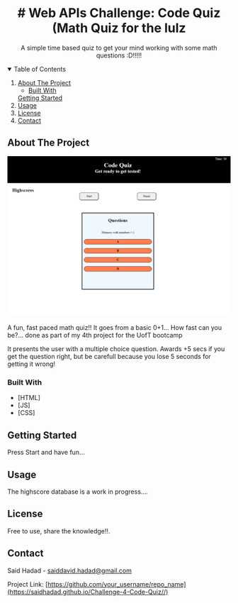 <!-- PROJECT LOGO -->
  <h1 align="center"># Web APIs Challenge: Code Quiz (Math Quiz for the lulz</h1>

  <p align="center">
    A simple time based quiz to get your mind working with some math questions :D!!!!!




<!-- TABLE OF CONTENTS -->
<details open="open">
  <summary>Table of Contents</summary>
  <ol>
    <li>
      <a href="#about-the-project">About The Project</a>
      <ul>
        <li><a href="#built-with">Built With</a></li>
      </ul>
    </li>
    <!-- <li> -->
      <a href="#getting-started">Getting Started</a>
      <!-- <ul> -->
        <!-- <li><a href="#prerequisites">Prerequisites</a></li> -->
        <!-- <li><a href="#installation">Installation</a></li> -->
      <!-- </ul> -->
    <!-- </li> -->
    <li><a href="#usage">Usage</a></li>
    <!-- <li><a href="#roadmap">Roadmap</a></li> -->
    <!-- <li><a href="#contributing">Contributing</a></li> -->
    <li><a href="#license">License</a></li>
    <li><a href="#contact">Contact</a></li>
    <!-- <li><a href="#acknowledgements">Acknowledgements</a></li> -->
  </ol>
</details>



<!-- ABOUT THE PROJECT -->
## About The Project

![PassGenerator](./assets/photo.PNG)

A fun, fast paced math quiz!! It goes from a basic 0+1... How fast can you be?... done as part of my 4th project for the UofT bootcamp

It presents the user with a multiple choice question. Awards +5 secs if you get the question right, but be carefull because you lose 5 seconds for getting it wrong!

### Built With

* [HTML]
* [JS]
* [CSS]



<!-- GETTING STARTED -->
## Getting Started

Press Start and have fun...

<!-- ### Prerequisites -->

<!-- This is an example of how to list things you need to use the software and how to install them.
* npm
  ```sh
  npm install npm@latest -g
  ``` -->

<!-- ### Installation
## Instalation


<!-- USAGE EXAMPLES -->
## Usage

The highscore database is a work in progress.... 

<!-- ROADMAP
## Roadmap


<!-- CONTRIBUTING -->
<!-- ## Contributing


<!-- LICENSE -->
## License

Free to use, share the knowledge!!.


<!-- CONTACT -->
## Contact

Said Hadad - saiddavid.hadad@gmail.com

Project Link: [https://github.com/your_username/repo_name](https://saidhadad.github.io/Challenge-4-Code-Quiz//)



<!-- ACKNOWLEDGEMENTS -->
<!-- ## Acknowledgements

<!-- MARKDOWN LINKS & IMAGES -->